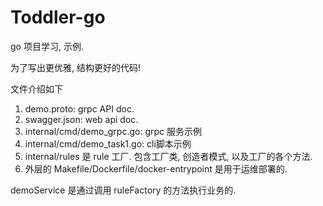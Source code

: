 # Toddler-go

go 项目学习, 示例.

为了写出更优雅, 结构更好的代码!

文件介绍如下
1. demo.proto: grpc API doc.
2. swagger.json: web api doc.
3. internal/cmd/demo_grpc.go: grpc 服务示例
4. internal/cmd/demo_task1.go: cli脚本示例
5. internal/rules 是 rule 工厂. 包含工厂类, 创造者模式, 以及工厂的各个方法.
6. 外层的 Makefile/Dockerfile/docker-entrypoint 是用于运维部署的.

demoService 是通过调用 ruleFactory 的方法执行业务的.
